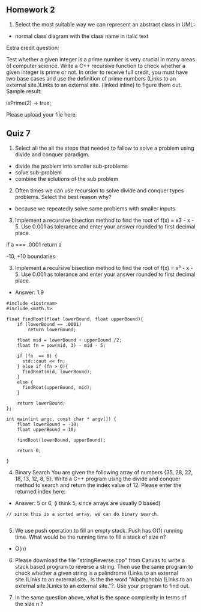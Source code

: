 ## Homework 2

1. Select the most suitable way we can represent an abstract class in UML:
  - normal class diagram with the class name in italic text

Extra credit question:

Test whether a given integer is a prime number is very crucial in many areas of computer science. Write a C++ recursive function to check whether a given integer is prime or not. In order to receive full credit, you must have two base cases and use the definition of prime numbers (Links to an external site.)Links to an external site. (linked inline) to figure them out. Sample result:

isPrime(2) -> true;

Please upload your file here.



## Quiz 7
1. Select all the all the steps that needed to fallow to solve a problem using divide and conquer paradigm.
- divide the problem into smaller sub-problems
- solve sub-problem
- combine the solutions of the sub problem

2. Often times we can use recursion to solve divide and conquer types problems. Select the best reason why?
- because we repeatedly solve same problems with smaller inputs

3. Implement a recursive bisection method to find the root of f(x) = x3 - x - 5. Use 0.001 as tolerance and enter your answer rounded to first decimal place.

if a === .0001
return a

-10, +10 boundaries


3. Implement a recursive bisection method to find the root of f(x) = x³ - x - 5. Use 0.001 as tolerance and enter your answer rounded to first decimal place.
- Answer: 1.9

```
#include <iostream>
#include <math.h>

float findRoot(float lowerBound, float upperBound){
    if (lowerBound == .0001)
        return lowerBound;

    float mid = lowerBound + upperBound /2;
    float fn = pow(mid, 3) - mid - 5;

    if (fn  == 0) {
      std::cout << fn;
    } else if (fn > 0){
      findRoot(mid, lowerBound);
    }
    else {
      findRoot(upperBound, mid);
    }

    return lowerBound;
};

int main(int argc, const char * argv[]) {
    float lowerBound = -10;
    float upperBound = 10;

    findRoot(lowerBound, upperBound);

    return 0;

}
```


4. Binary Search
You are given the following array of numbers {35, 28, 22, 18, 13, 12, 8, 5}. Write a C++ program using the divide and conquer method to search and return the index value of 12. Please enter the returned index here:
 - Answer: 5 or 6, (i think 5, since arrays are usually 0 based)
```
// since this is a sorted array, we can do binary search.


```



5. We use push operation to fill an empty stack. Push has O(1) running time. What would be the running time to fill a stack of size n?
 - O(n)

6. Please download the file "stringReverse.cpp" from Canvas to write a stack based program to reverse a string. Then use the same program to check whether a given string is a palindrome (Links to an external site.)Links to an external site.. Is the the word "Aibohphobia (Links to an external site.)Links to an external site."?. Use your program to find out.

7. In the same question above, what is the space complexity in terms of the size n ?





